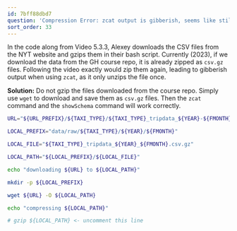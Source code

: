 ```yaml
---
id: 7bff88dbd7
question: 'Compression Error: zcat output is gibberish, seems like still compressed'
sort_order: 33
---
```


In the code along from Video 5.3.3, Alexey downloads the CSV files from the NYT website and gzips them in their bash script. Currently (2023), if we download the data from the GH course repo, it is already zipped as `csv.gz` files. Following the video exactly would zip them again, leading to gibberish output when using `zcat`, as it only unzips the file once.

**Solution:** Do not gzip the files downloaded from the course repo. Simply use `wget` to download and save them as `csv.gz` files. Then the `zcat` command and the `showSchema` command will work correctly.

```bash
URL="${URL_PREFIX}/${TAXI_TYPE}/${TAXI_TYPE}_tripdata_${YEAR}-${FMONTH}.csv.gz"

LOCAL_PREFIX="data/raw/${TAXI_TYPE}/${YEAR}/${FMONTH}"

LOCAL_FILE="${TAXI_TYPE}_tripdata_${YEAR}_${FMONTH}.csv.gz"

LOCAL_PATH="${LOCAL_PREFIX}/${LOCAL_FILE}"

echo "downloading ${URL} to ${LOCAL_PATH}"

mkdir -p ${LOCAL_PREFIX}

wget ${URL} -O ${LOCAL_PATH}

echo "compressing ${LOCAL_PATH}"

# gzip ${LOCAL_PATH} <- uncomment this line
```